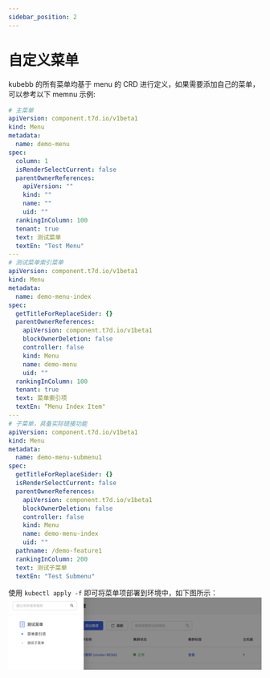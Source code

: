 ```yaml
---
sidebar_position: 2
---
```


# 自定义菜单

kubebb 的所有菜单均基于 menu 的 CRD 进行定义，如果需要添加自己的菜单，可以参考以下 memnu 示例:
```yaml
# 主菜单
apiVersion: component.t7d.io/v1beta1
kind: Menu
metadata:
  name: demo-menu
spec:
  column: 1
  isRenderSelectCurrent: false
  parentOwnerReferences:
    apiVersion: ""
    kind: ""
    name: ""
    uid: ""
  rankingInColumn: 100
  tenant: true
  text: 测试菜单
  textEn: "Test Menu"
---
# 测试菜单索引菜单
apiVersion: component.t7d.io/v1beta1
kind: Menu
metadata:
  name: demo-menu-index
spec:
  getTitleForReplaceSider: {}
  parentOwnerReferences:
    apiVersion: component.t7d.io/v1beta1
    blockOwnerDeletion: false
    controller: false
    kind: Menu
    name: demo-menu
    uid: ""
  rankingInColumn: 100
  tenant: true
  text: 菜单索引项
  textEn: “Menu Index Item"
---
# 子菜单，具备实际链接功能
apiVersion: component.t7d.io/v1beta1
kind: Menu
metadata:
  name: demo-menu-submenu1
spec:
  getTitleForReplaceSider: {}
  isRenderSelectCurrent: false
  parentOwnerReferences:
    apiVersion: component.t7d.io/v1beta1
    blockOwnerDeletion: false
    controller: false
    kind: Menu
    name: demo-menu-index
    uid: ""
  pathname: /demo-feature1
  rankingInColumn: 200
  text: 测试子菜单
  textEn: "Test Submenu"
```

使用 `kubectl apply -f` 即可将菜单项部署到环境中，如下图所示：
![图 1](../quick-start/images/4a52ae49bf01baee581357a57038c5792dab1fe153770917e42a5888a7ebebdc.png)  
